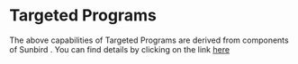 # Targeted Programs





The above capabilities of Targeted Programs are derived from components of Sunbird . You can find details by clicking on the link [here](../product-and-developers-guide/targeted-programs.md)&#x20;
